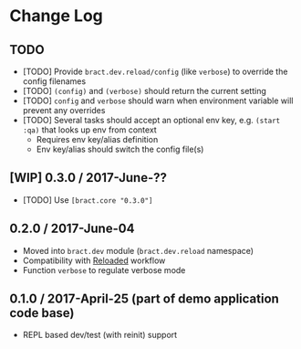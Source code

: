 # Change Log

## TODO

- [TODO] Provide `bract.dev.reload/config` (like `verbose`) to override the config filenames
- [TODO] `(config)` and `(verbose)` should return the current setting
- [TODO] `config` and `verbose` should warn when environment variable will prevent any overrides
- [TODO] Several tasks should accept an optional env key, e.g. `(start :qa)` that looks up env from context
  - Requires env key/alias definition
  - Env key/alias should switch the config file(s)


## [WIP] 0.3.0 / 2017-June-??
- [TODO] Use `[bract.core "0.3.0"]`



## 0.2.0 / 2017-June-04
- Moved into `bract.dev` module (`bract.dev.reload` namespace)
- Compatibility with [Reloaded](https://github.com/stuartsierra/reloaded) workflow
- Function `verbose` to regulate verbose mode


## 0.1.0 / 2017-April-25 (part of demo application code base)
- REPL based dev/test (with reinit) support
